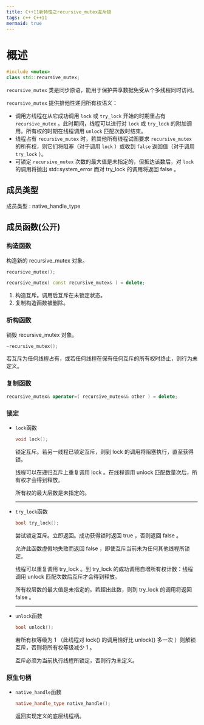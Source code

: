 ```yaml
---
title: C++11新特性之recursive_mutex互斥锁
tags: c++ C++11
mermaid: true
---
```


# 概述

```C++
#include <mutex>
class std::recursive_mutex;
```

`recursive_mutex` 类是同步原语，能用于保护共享数据免受从个多线程同时访问。

`recursive_mutex` 提供排他性递归所有权语义：

* 调用方线程在从它成功调用 `lock` 或 `try_lock` 开始的时期里占有 `recursive_mutex` 。此时期间，线程可以进行对 `lock` 或 `try_lock` 的附加调用。所有权的时期在线程调用 `unlock` 匹配次数时结束。
* 线程占有 `recursive_mutex` 时，若其他所有线程试图要求 `recursive_mutex` 的所有权，则它们将阻塞（对于调用 `lock` ）或收到 `false` 返回值（对于调用 `try_lock` ）。
* 可锁定 `recursive_mutex` 次数的最大值是未指定的，但抵达该数后，对 `lock` 的调用将抛出 std::system_error 而对 try_lock 的调用将返回 false 。

## 成员类型

成员类型 : native_handle_type

## 成员函数(公开)

### 构造函数

构造新的 recursive_mutex 对象。

```C++
recursive_mutex();

recursive_mutex( const recursive_mutex& ) = delete;
```

1. 构造互斥。调用后互斥在未锁定状态。
2. 复制构造函数被删除。

### 析构函数

销毁 recursive_mutex 对象。

```C++
~recursive_mutex();
```

若互斥为任何线程占有，或若任何线程在保有任何互斥的所有权时终止，则行为未定义。

### 复制函数

```C++
recursive_mutex& operator=( recursive_mutex&& other ) = delete;
```

### 锁定

* `lock`函数

    ```C++
    void lock();
    ```

    锁定互斥。若另一线程已锁定互斥，则到 lock 的调用将阻塞执行，直至获得锁。

    线程可以在递归互斥上重复调用 lock 。在线程调用 unlock 匹配数量次后，所有权才会得到释放。

    所有权的最大层数是未指定的。

    --------

* `try_lock`函数

    ```C++
    bool try_lock();
    ```

    尝试锁定互斥。立即返回。成功获得锁时返回 true ，否则返回 false 。

    允许此函数虚假地失败而返回 false ，即使互斥当前未为任何其他线程所锁定。

    线程可以重复调用 try_lock 。到 try_lock 的成功调用自增所有权计数：线程调用 unlock 匹配次数后互斥才会得到释放。

    所有权层数的最大值是未指定的。若超出此数，则到 try_lock 的调用将返回 false 。

    --------

* `unlock`函数

    ```C++
    bool unlock();
    ```

    若所有权等级为 1 （此线程对 lock() 的调用恰好比 unlock() 多一次 ）则解锁互斥，否则将所有权等级减少 1 。

    互斥必须为当前执行线程所锁定，否则行为未定义。

### 原生句柄

* `native_handle`函数

    ```C++
    native_handle_type native_handle();
    ```

    返回实现定义的底层线程柄。
